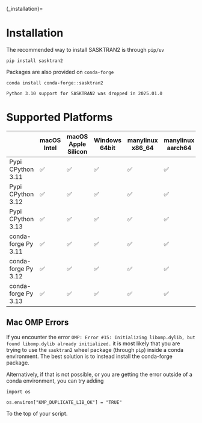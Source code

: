 
(_installation)=
# Installation

The recommended way to install SASKTRAN2 is through `pip/uv`

    pip install sasktran2

Packages are also provided on `conda-forge`

    conda install conda-forge::sasktran2



```{note}
Python 3.10 support for SASKTRAN2 was dropped in 2025.01.0
```


# Supported Platforms
|   | macOS Intel | macOS Apple Silicon | Windows 64bit | manylinux x86_64 | manylinux aarch64 |
|---------------|----|-----|-----|-----|-----|
| Pypi CPython 3.11  | ✅ | ✅  | ✅  | ✅  | ✅  |
| Pypi CPython 3.12  | ✅ | ✅  | ✅  | ✅  | ✅  |
| Pypi CPython 3.13  | ✅ | ✅  | ✅  | ✅  | ✅  |
| conda-forge Py 3.11  | ✅ | ✅  | ✅  | ✅  | ✅  |
| conda-forge Py 3.12  | ✅ | ✅  | ✅  | ✅  | ✅  |
| conda-forge Py 3.13  | ✅ | ✅  | ✅  | ✅  | ✅  |

## Mac OMP Errors
If you encounter the error `OMP: Error #15: Initializing libomp.dylib, but found libomp.dylib already initialized.` it is most likely
that you are trying to use the `sasktran2` wheel package (through `pip`) inside a conda environment.  The best solution
is to instead install the conda-forge package.

Alternatively, if that is not possible, or you are getting the error outside of a conda environment, you can try adding

```{code}
import os

os.environ["KMP_DUPLICATE_LIB_OK"] = "TRUE"
```

To the top of your script.

